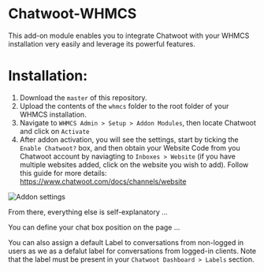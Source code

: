 # Chatwoot-WHMCS
This add-on module enables you to integrate Chatwoot with your WHMCS installation very easily and leverage its powerful features.

# Installation:
1. Download the `master` of this repository.
2. Upload the contents of the `whmcs` folder to the root folder of your WHMCS installation.
3. Navigate to `WHMCS Admin > Setup > Addon Modules`, then locate Chatwoot and click on `Activate`
4. After addon activation, you will see the settings, start by ticking the `Enable Chatwoot?` box, and then obtain your Website Code from you Chatwoot account by naviagting to `Inboxes > Website` (if you have multiple websites added, click on the website you wish to add). Follow this guide for more details: https://www.chatwoot.com/docs/channels/website

![Addon settings](https://github.com/WevrLabs-Group/Chatwoot-WHMCS/blob/master/screenshot.jpg)
  
From there, everything else is self-explanatory ...

You can define your chat box position on the page ... 

You can also assign a default Label to conversations from non-logged in users as we as a defalut label for conversations from logged-in clients. Note that the label must be present in your `Chatwoot Dashboard > Labels` section.
